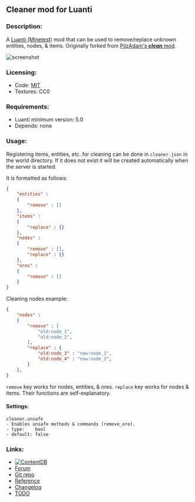 ## Cleaner mod for Luanti

### Description:

A [Luanti (Minetest)][Luanti] mod that can be used to remove/replace unknown entities, nodes, & items. Originally forked from [PilzAdam's ***clean*** mod][f.pilzadam].

![screenshot](screenshot.png)

### Licensing:

- Code: [MIT](LICENSE.txt)
- Textures: CC0

### Requirements:

- Luanti minimum version: 5.0
- Depends: none

### Usage:

Registering items, entities, etc. for cleaning can be done in `cleaner.json` in the world directory. If it does not exist it will be created automatically when the server is started.

It is formatted as follows:
```json
{
	"entities" :
	{
		"remove" : []
	},
	"items" :
	{
		"replace" : {}
	},
	"nodes" :
	{
		"remove" : [],
		"replace" : {}
	},
	"ores" :
	{
		"remove" : []
	}
}
```

Cleaning nodes example:
```json
{
	"nodes" :
	{
		"remove" : [
			"old:node_1",
			"old:node_2",
		],
		"replace" : {
			"old:node_3" : "new:node_1",
			"old:node_4" : "new:node_2",
		}
	},
}
```

`remove` key works for nodes, entities, & ores. `replace` key works for nodes & items. Their functions are self-explanatory.

#### Settings:

```
cleaner.unsafe
- Enables unsafe methods & commands (remove_ore).
- type:    bool
- default: false
```

### Links:

- [![ContentDB](https://content.luanti.org/packages/AntumDeluge/cleaner/shields/title/)][ContentDB]
- [Forum](https://forum.luanti.org/viewtopic.php?t=18381)
- [Git repo](https://github.com/AntumMT/mod-cleaner)
- [Reference](https://antummt.github.io/mod-cleaner/reference/latest/)
- [Changelog](changelog.txt)
- [TODO](TODO.txt)


[Luanti]: https://luanti.org/
[f.pilzadam]: https://forum.luanti.org/viewtopic.php?t=2777
[ContentDB]: https://content.luanti.org/packages/AntumDeluge/cleaner/
